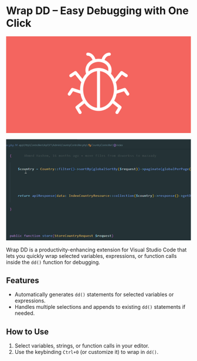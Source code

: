 # Wrap DD – Easy Debugging with One Click
![Extension Icon](https://raw.githubusercontent.com/BNhashem16/Easy-Debugging-with-One-Click/master/media/icon.jpg)

![GIF description](https://raw.githubusercontent.com/BNhashem16/Easy-Debugging-with-One-Click/master/media/example.gif)

Wrap DD is a productivity-enhancing extension for Visual Studio Code that lets you quickly wrap selected variables, expressions, or function calls inside the `dd()` function for debugging.

## Features

- Automatically generates `dd()` statements for selected variables or expressions.
- Handles multiple selections and appends to existing `dd()` statements if needed.

## How to Use

1. Select variables, strings, or function calls in your editor.
2. Use the keybinding `Ctrl+0` (or customize it) to wrap in `dd()`.
